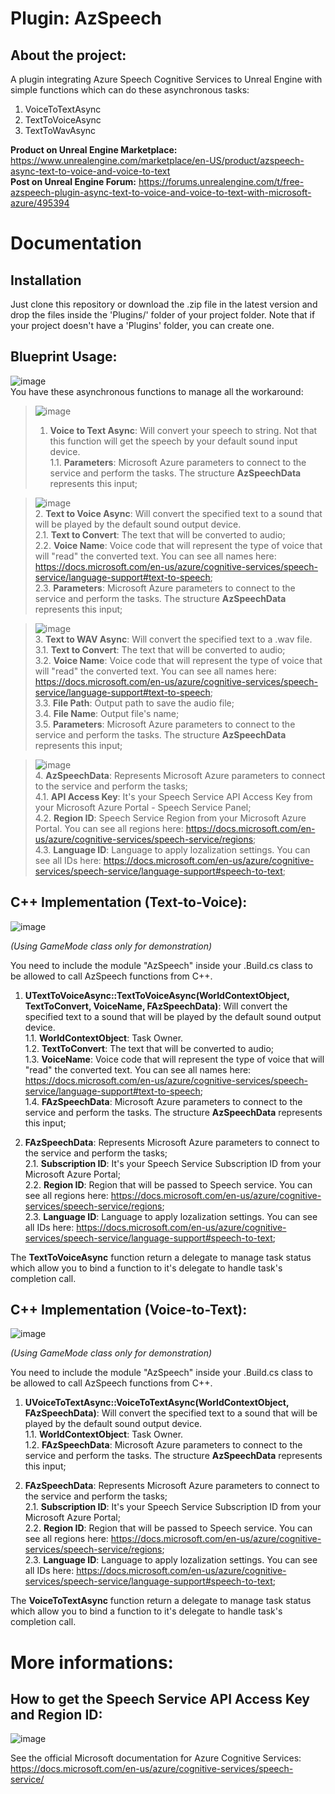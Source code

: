 # Plugin: AzSpeech
## About the project:

A plugin integrating Azure Speech Cognitive Services to Unreal Engine with simple functions which can do these asynchronous tasks: 
  1. VoiceToTextAsync
  2. TextToVoiceAsync
  3. TextToWavAsync

**Product on Unreal Engine Marketplace:** https://www.unrealengine.com/marketplace/en-US/product/azspeech-async-text-to-voice-and-voice-to-text  
**Post on Unreal Engine Forum:** https://forums.unrealengine.com/t/free-azspeech-plugin-async-text-to-voice-and-voice-to-text-with-microsoft-azure/495394  

# Documentation
## Installation
Just clone this repository or download the .zip file in the latest version and drop the files inside the 'Plugins/' folder of your project folder.
Note that if your project doesn't have a 'Plugins' folder, you can create one.

## Blueprint Usage:

![image](https://user-images.githubusercontent.com/77353979/157914741-628ab8e4-6882-47e6-bede-eee2f72ecbec.png)  
You have these asynchronous functions to manage all the workaround:

> ![image](https://user-images.githubusercontent.com/77353979/157915810-15434664-5681-4538-89c2-801df6934749.png)  
>  1. **Voice to Text Async**: Will convert your speech to string. Not that this function will get the speech by your default sound input device.  
>  1.1. **Parameters**: Microsoft Azure parameters to connect to the service and perform the tasks. The structure **AzSpeechData** represents this input;  


> ![image](https://user-images.githubusercontent.com/77353979/157915746-b6681afa-6bce-447e-acc9-1bcb6824db51.png)  
>  2. **Text to Voice Async**: Will convert the specified text to a sound that will be played by the default sound output device.  
>  2.1. **Text to Convert**: The text that will be converted to audio;  
>  2.2. **Voice Name**: Voice code that will represent the type of voice that will "read" the converted text. You can see all names here: https://docs.microsoft.com/en-us/azure/cognitive-services/speech-service/language-support#text-to-speech;  
>  2.3. **Parameters**: Microsoft Azure parameters to connect to the service and perform the tasks. The structure **AzSpeechData** represents this input;  


> ![image](https://user-images.githubusercontent.com/77353979/157916050-6a691103-d143-4296-a561-21471dbf9e57.png)  
>  3. **Text to WAV Async**: Will convert the specified text to a .wav file.  
>  3.1.  **Text to Convert**: The text that will be converted to audio;  
>  3.2. **Voice Name**: Voice code that will represent the type of voice that will "read" the converted text. You can see all names here: https://docs.microsoft.com/en-us/azure/cognitive-services/speech-service/language-support#text-to-speech;  
>  3.3. **File Path**: Output path to save the audio file;  
>  3.4. **File Name**: Output file's name;  
>  3.5. **Parameters**: Microsoft Azure parameters to connect to the service and perform the tasks. The structure **AzSpeechData** represents this input;  


>![image](https://user-images.githubusercontent.com/77353979/157916110-9e6a89f6-da94-46ef-bc78-287830bc3e7f.png)  
> 4. **AzSpeechData**: Represents Microsoft Azure parameters to connect to the service and perform the tasks;  
> 4.1. **API Access Key**: It's your Speech Service API Access Key from your Microsoft Azure Portal - Speech Service Panel;  
> 4.2. **Region ID**: Speech Service Region from your Microsoft Azure Portal. You can see all regions here: https://docs.microsoft.com/en-us/azure/cognitive-services/speech-service/regions;  
> 4.3. **Language ID**: Language to apply lozalization settings. You can see all IDs here: https://docs.microsoft.com/en-us/azure/cognitive-services/speech-service/language-support#speech-to-text; 

## C++ Implementation (Text-to-Voice):

![image](https://user-images.githubusercontent.com/77353979/154168468-7ef7fda0-f47c-4a8e-b9a2-fef94a59073b.png)

_(Using GameMode class only for demonstration)_

You need to include the module "AzSpeech" inside your .Build.cs class to be allowed to call AzSpeech functions from C++.

1. **UTextToVoiceAsync::TextToVoiceAsync(WorldContextObject, TextToConvert, VoiceName, FAzSpeechData)**: Will convert the specified text to a sound that will be played by the default sound output device.  
1.1. **WorldContextObject**: Task Owner.  
1.2. **TextToConvert**: The text that will be converted to audio;  
1.3. **VoiceName**: Voice code that will represent the type of voice that will "read" the converted text. You can see all names here: https://docs.microsoft.com/en-us/azure/cognitive-services/speech-service/language-support#text-to-speech;  
1.4. **FAzSpeechData**: Microsoft Azure parameters to connect to the service and perform the tasks. The structure **AzSpeechData** represents this input;  


2. **FAzSpeechData**: Represents Microsoft Azure parameters to connect to the service and perform the tasks;  
2.1. **Subscription ID**: It's your Speech Service Subscription ID from your Microsoft Azure Portal;  
2.2. **Region ID**: Region that will be passed to Speech service. You can see all regions here: https://docs.microsoft.com/en-us/azure/cognitive-services/speech-service/regions;  
2.3. **Language ID**: Language to apply lozalization settings. You can see all IDs here: https://docs.microsoft.com/en-us/azure/cognitive-services/speech-service/language-support#speech-to-text; 

The **TextToVoiceAsync** function return a delegate to manage task status which allow you to bind a function to it's delegate to handle task's completion call.

## C++ Implementation (Voice-to-Text):

![image](https://user-images.githubusercontent.com/77353979/154168475-f277e85d-7d1a-482a-9d09-97f0947bad1d.png)

_(Using GameMode class only for demonstration)_

You need to include the module "AzSpeech" inside your .Build.cs class to be allowed to call AzSpeech functions from C++.

1. **UVoiceToTextAsync::VoiceToTextAsync(WorldContextObject, FAzSpeechData)**: Will convert the specified text to a sound that will be played by the default sound output device.  
1.1. **WorldContextObject**: Task Owner.  
1.2. **FAzSpeechData**: Microsoft Azure parameters to connect to the service and perform the tasks. The structure **AzSpeechData** represents this input;  

2. **FAzSpeechData**: Represents Microsoft Azure parameters to connect to the service and perform the tasks;  
2.1. **Subscription ID**: It's your Speech Service Subscription ID from your Microsoft Azure Portal;  
2.2. **Region ID**: Region that will be passed to Speech service. You can see all regions here: https://docs.microsoft.com/en-us/azure/cognitive-services/speech-service/regions;  
2.3. **Language ID**: Language to apply lozalization settings. You can see all IDs here: https://docs.microsoft.com/en-us/azure/cognitive-services/speech-service/language-support#speech-to-text; 

The **VoiceToTextAsync** function return a delegate to manage task status which allow you to bind a function to it's delegate to handle task's completion call.

# More informations:

## How to get the Speech Service API Access Key and Region ID:
![image](https://user-images.githubusercontent.com/77353979/157915218-c636d31c-7f7d-4d89-8842-708a6bfbe9c5.png)

See the official Microsoft documentation for Azure Cognitive Services: https://docs.microsoft.com/en-us/azure/cognitive-services/speech-service/
